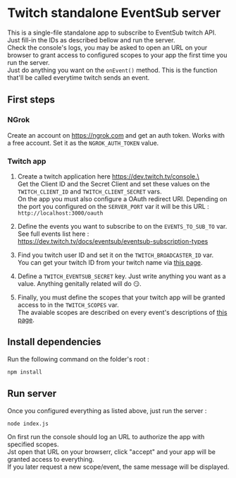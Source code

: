 # Twitch standalone EventSub server
This is a single-file standalone app to subscribe to EventSub twitch API.\
Just fill-in the IDs as described bellow and run the server.\
Check the console's logs, you may be asked to open an URL on your browser to grant access to configured scopes to your app the first time you run the server.\
Just do anything you want on the `onEvent()` method. This is the function that'll be called everytime twitch sends an event.

## First steps
### NGrok
Create an account on https://ngrok.com and get an auth token. Works with a free account.
Set it as the `NGROK_AUTH_TOKEN` value.

### Twitch app
1. Create a twitch application here https://dev.twitch.tv/console.\
\
Get the Client ID and the Secret Client and set these values on the `TWITCH_CLIENT_ID` and `TWITCH_CLIENT_SECRET` vars.\
On the app you must also configure a OAuth redirect URI. Depending on the port you configured on the `SERVER_PORT` var it will be this URL :\
`http://localhost:3000/oauth`

2. Define the events you want to subscribe to on the `EVENTS_TO_SUB_TO` var.\
See full events list here :\
https://dev.twitch.tv/docs/eventsub/eventsub-subscription-types


3. Find you twitch user ID and set it on the `TWITCH_BROADCASTER_ID` var.\
You can get your twitch ID from your twitch name via [this page](https://www.streamweasels.com/support/convert-twitch-username-to-user-id/).

4. Define a `TWITCH_EVENTSUB_SECRET` key. Just write anything you want as a value. Anything genitally related will do 😏.

5. Finally, you must define the scopes that your twitch app will be granted access to in the `TWITCH_SCOPES` var.\
The avaiable scopes are described on every event's descriptions of [this page](https://dev.twitch.tv/docs/eventsub/eventsub-subscription-types).

## Install dependencies
Run the following command on the folder's root :
```
npm install
```

## Run server
Once you configured everything as listed above, just run the server :
```
node index.js
```

On first run the console should log an URL to authorize the app with specified scopes.\
Jst open that URL on your browserr, click "accept" and your app will be granted access to everything.\
If you later request a new scope/event, the same message will be displayed.
